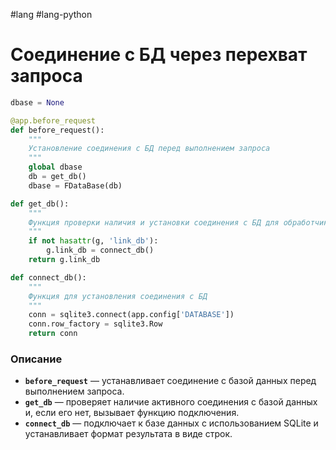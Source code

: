 #lang #lang-python  

# Соединение с БД через перехват запроса

```python
dbase = None

@app.before_request
def before_request():
    """
    Установление соединения с БД перед выполнением запроса
    """
    global dbase
    db = get_db()
    dbase = FDataBase(db)

def get_db():
    """
    Функция проверки наличия и установки соединения с БД для обработчиков
    """
    if not hasattr(g, 'link_db'):
        g.link_db = connect_db()
    return g.link_db

def connect_db():
    """
    Функция для установления соединения с БД
    """
    conn = sqlite3.connect(app.config['DATABASE'])
    conn.row_factory = sqlite3.Row
    return conn
```

### Описание

- **`before_request`** — устанавливает соединение с базой данных перед выполнением запроса.
- **`get_db`** — проверяет наличие активного соединения с базой данных и, если его нет, вызывает функцию подключения.
- **`connect_db`** — подключает к базе данных с использованием SQLite и устанавливает формат результата в виде строк.
